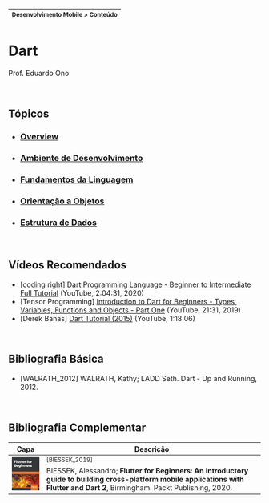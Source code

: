 | <sup>Desenvolvimento Mobile > Conteúdo</sup> |
| --- |

# Dart

Prof. Eduardo Ono

<br>

## Tópicos

* ### [Overview](./00-overview)

* ### [Ambiente de Desenvolvimento](./01-ambiente-de-desenvolvimento)

* ### [Fundamentos da Linguagem](./02-fundamentos)

* ### [Orientação a Objetos](./03-poo)

* ### [Estrutura de Dados](./04-estrutura-de-dados)

<br>

## Vídeos Recomendados

* [coding right] [Dart Programming Language - Beginner to Intermediate Full Tutorial](https://www.youtube.com/watch?v=afXXvBOWq14) (YouTube, 2:04:31, 2020)
* [Tensor Programming] [Introduction to Dart for Beginners - Types, Variables, Functions and Objects - Part One](https://www.youtube.com/watch?v=8F2uemqLwvE) (YouTube, 21:31, 2019)
* [Derek Banas] [Dart Tutorial (2015)](https://www.youtube.com/watch?v=OLjyCy-7U2U) (YouTube, 1:18:06)

<br>

## Bibliografia Básica

* [WALRATH_2012] WALRATH, Kathy; LADD Seth. Dart - Up and Running, 2012.

<br>

## Bibliografia Complementar

| Capa | Descrição |
| :-: | --- |
| <img src="../../referencias/capas/BIESSEK_2019.jpg" alt="img" width="100px"> | <sup>[BIESSEK_2019]</sup> <br>BIESSEK, Alessandro; __Flutter for Beginners: An introductory guide to building cross-platform mobile applications with Flutter and Dart 2__, Birmingham: Packt Publishing, 2020.

<br>

